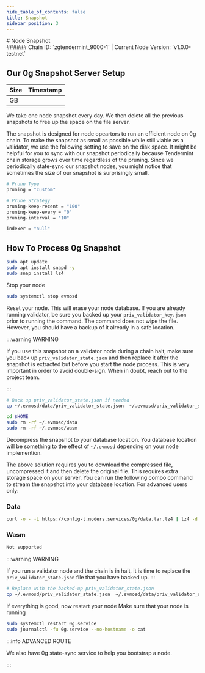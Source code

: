 ```yaml
---
hide_table_of_contents: false
title: Snapshot
sidebar_position: 3
---
```


<div class="h1-with-icon icon-0g">
# Node Snapshot
</div>
###### Chain ID: `zgtendermint_9000-1` | Current Node Version: `v1.0.0-testnet`

## Our 0g Snapshot Server Setup

| Size   | Timestamp    |
|--------|--------------|
|  GB |   |


We take one node snapshot every day. We then delete all the previous snapshots to free up the space on the file server.

The snapshot is designed for node opeartors to run an efficient node on 0g chain. To make the snapshot as small as possible while still viable as a validator, we use the following setting to save on the disk space. It might be helpful for you to sync with our snapshot periodically because Tendermint chain storage grows over time regardless of the pruning. Since we periodically state-sync our snapshot nodes, you might notice that sometimes the size of our snapshot is surprisingly small.

```bash title="app.toml"
# Prune Type
pruning = "custom"

# Prune Strategy
pruning-keep-recent = "100"
pruning-keep-every = "0"
pruning-interval = "10"
```

```bash title="config.toml"
indexer = "null"
```

## How To Process 0g Snapshot
```bash
sudo apt update
sudo apt install snapd -y
sudo snap install lz4
```

Stop your node
```bash
sudo systemctl stop evmosd
```
Reset your node. This will erase your node database. If you are already running validator, be sure you backed up your `priv_validator_key.json` prior to running the command. The command does not wipe the file. However, you should have a backup of it already in a safe location.

:::warning WARNING

If you use this snapshot on a validator node during a chain halt, make sure you back up `priv_validator_state.json` and then replace it after the snapshot is extracted but before you start the node process. This is very important in order to avoid double-sign. When in doubt, reach out to the project team.

:::

```bash
# Back up priv_validator_state.json if needed
cp ~/.evmosd/data/priv_validator_state.json  ~/.evmosd/priv_validator_state.json

cd $HOME
sudo rm -rf ~/.evmosd/data
sudo rm -rf ~/.evmosd/wasm
```

Decompress the snapshot to your database location. You database location will be something to the effect of `~/.evmosd` depending on your node implemention.

The above solution requires you to download the compressed file, uncompressed it and then delete the original file. This requires extra storage space on your server. You can run the following combo command to stream the snapshot into your database location. For advanced users only:
### Data
```bash
curl -o - -L https://config-t.noders.services/0g/data.tar.lz4 | lz4 -d | tar -x -C ~/.evmosd
```
### Wasm
```bash
Not supported
```

:::warning WARNING

If you run a validator node and the chain is in halt, it is time to replace the `priv_validator_state.json` file that you have backed up.
:::

```bash
# Replace with the backed-up priv_validator_state.json
cp ~/.evmosd/priv_validator_state.json  ~/.evmosd/data/priv_validator_state.json
```

If everything is good, now restart your node
Make sure that your node is running

```bash
sudo systemctl restart 0g.service
sudo journalctl -fu 0g.service --no-hostname -o cat
```

:::info ADVANCED ROUTE

We also have 0g state-sync service to help you bootstrap a node.

:::